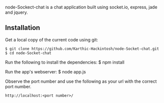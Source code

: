 node-Sockect-chat is a chat application built using socket.io, express, jade and jquery.

## Installation

Get a local copy of the current code using git:

    $ git clone https://github.com/Karthic-Hackintosh/node-Socket-chat.git
    $ cd node-Socket-chat

Run the following to install the dependencies:
	$ npm install

Run the app's webserver:
    $ node app.js

Observe the port number and use the following as your url with the correct port number.

	http://localhost:<port number>/
